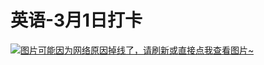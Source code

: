 # 英语-3月1日打卡

[![图片可能因为网络原因掉线了，请刷新或直接点我查看图片~](https://cdn.jsdelivr.net/gh/ylsislove/image-home/test/20210301234930.jpg)](https://cdn.jsdelivr.net/gh/ylsislove/image-home/test/20210301234930.jpg)
